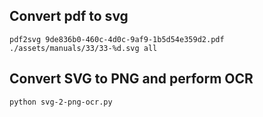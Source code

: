 

## Convert pdf to svg

```
pdf2svg 9de836b0-460c-4d0c-9af9-1b5d54e359d2.pdf ./assets/manuals/33/33-%d.svg all
```

## Convert SVG to PNG and perform OCR

```
python svg-2-png-ocr.py
```